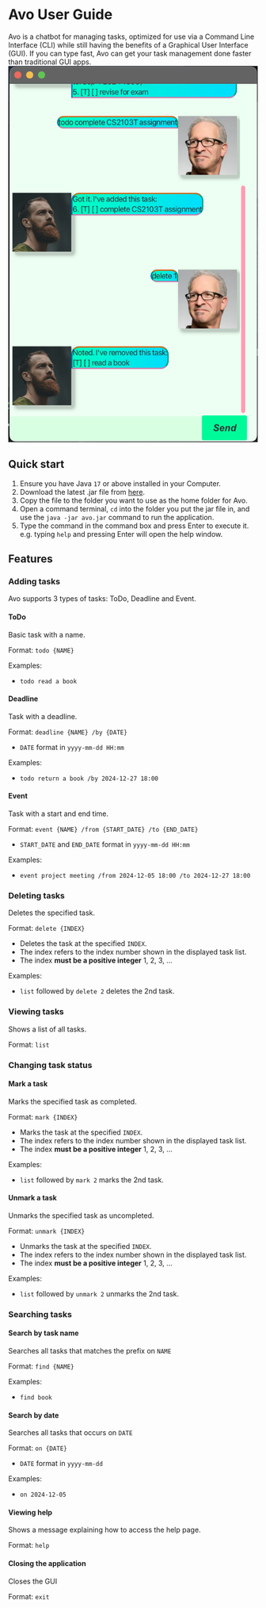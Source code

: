 # Avo User Guide

Avo is a chatbot for managing tasks, optimized for use via a Command Line Interface (CLI) while still having the benefits of a Graphical User Interface (GUI). If you can type fast, Avo can get your task management done faster than traditional GUI apps.
![ui image](Ui.png)

## Quick start
1.  Ensure you have Java `17` or above installed in your Computer.
2. Download the latest .jar file from [here](https://github.com/ZweZeya/ip/releases/tag/A-Release).
3. Copy the file to the folder you want to use as the home folder for Avo.
4. Open a command terminal, `cd` into the folder you put the jar file in, and use the `java -jar avo.jar` command to run the application.
5. Type the command in the command box and press Enter to execute it. e.g. typing `help` and pressing Enter will open the help window.

## Features
### Adding tasks
Avo supports 3 types of tasks: ToDo, Deadline and Event. 
#### ToDo
Basic task with a name.  

Format: `todo {NAME}`  

Examples:
- `todo read a book`

#### Deadline
Task with a deadline.  

Format: `deadline {NAME} /by {DATE}`
- `DATE` format in `yyyy-mm-dd HH:mm`

Examples:
- `todo return a book /by 2024-12-27 18:00`

#### Event
Task with a start and end time.  

Format: `event {NAME} /from {START_DATE} /to {END_DATE}`
- `START_DATE` and `END_DATE` format in `yyyy-mm-dd HH:mm`

Examples:
- `event project meeting /from 2024-12-05 18:00 /to 2024-12-27 18:00`

### Deleting tasks
Deletes the specified task.

Format: `delete {INDEX}`
- Deletes the task at the specified `INDEX`. 
- The index refers to the index number shown in the displayed task list.
- The index **must be a positive integer** 1, 2, 3, ...  

Examples:  
- `list` followed by `delete 2` deletes the 2nd task.

### Viewing tasks
Shows a list of all tasks.  

Format: `list`
### Changing task status
#### Mark a task
Marks the specified task as completed.  

Format: `mark {INDEX}`

- Marks the task at the specified `INDEX`.
- The index refers to the index number shown in the displayed task list.
- The index **must be a positive integer** 1, 2, 3, ...

Examples:
- `list` followed by `mark 2` marks the 2nd task.

#### Unmark a task
Unmarks the specified task as uncompleted.

Format: `unmark {INDEX}`

- Unmarks the task at the specified `INDEX`.
- The index refers to the index number shown in the displayed task list.
- The index **must be a positive integer** 1, 2, 3, ...

Examples:
- `list` followed by `unmark 2` unmarks the 2nd task.

### Searching tasks
#### Search by task name
Searches all tasks that matches the prefix on `NAME`

Format: `find {NAME}`

Examples:
- `find book`

#### Search by date
Searches all tasks that occurs on `DATE`  

Format: `on {DATE}`
- `DATE` format in `yyyy-mm-dd`

Examples:
- `on 2024-12-05`

#### Viewing help
Shows a message explaining how to access the help page.  

Format: `help`

#### Closing the application
Closes the GUI

Format: `exit`
